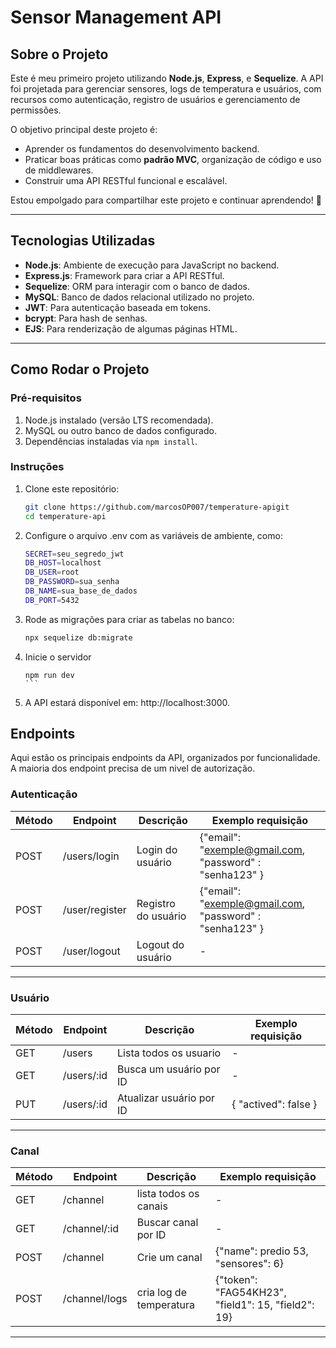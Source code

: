 # **Sensor Management API**

## **Sobre o Projeto**

Este é meu primeiro projeto utilizando **Node.js**, **Express**, e **Sequelize**. A API foi projetada para gerenciar sensores, logs de temperatura e usuários, com recursos como autenticação, registro de usuários e gerenciamento de permissões.

O objetivo principal deste projeto é:
- Aprender os fundamentos do desenvolvimento backend.
- Praticar boas práticas como **padrão MVC**, organização de código e uso de middlewares.
- Construir uma API RESTful funcional e escalável.

Estou empolgado para compartilhar este projeto e continuar aprendendo! 🚀

---

## **Tecnologias Utilizadas**

- **Node.js**: Ambiente de execução para JavaScript no backend.
- **Express.js**: Framework para criar a API RESTful.
- **Sequelize**: ORM para interagir com o banco de dados.
- **MySQL**: Banco de dados relacional utilizado no projeto.
- **JWT**: Para autenticação baseada em tokens.
- **bcrypt**: Para hash de senhas.
- **EJS**: Para renderização de algumas páginas HTML.

---

## **Como Rodar o Projeto**

### **Pré-requisitos**
1. Node.js instalado (versão LTS recomendada).
2. MySQL ou outro banco de dados configurado.
3. Dependências instaladas via `npm install`.

### **Instruções**
1. Clone este repositório:
   ```bash
   git clone https://github.com/marcosOP007/temperature-apigit
   cd temperature-api
   ```
2. Configure o arquivo .env com as variáveis de ambiente, como:
    ```bash
   SECRET=seu_segredo_jwt
    DB_HOST=localhost
    DB_USER=root
    DB_PASSWORD=sua_senha
    DB_NAME=sua_base_de_dados
    DB_PORT=5432
   ```
3. Rode as migrações para criar as tabelas no banco:
    ````bash
    npx sequelize db:migrate
    ````
4. Inicie o servidor
    ````base
    npm run dev
    ```
5. A API estará disponível em: http://localhost:3000.


## **Endpoints**

Aqui estão os principais endpoints da API, organizados por funcionalidade. A maioria dos endpoint precisa de um nivel de autorização.

### **Autenticação**
|Método|Endpoint|Descrição|Exemplo requisição|
|------|--------|-----------|---------------|
|POST|/users/login|Login do usuário| {"email": "exemple@gmail.com, "password" : "senha123" } |
|POST|/user/register|Registro do usuário| {"email": "exemple@gmail.com, "password" : "senha123" }|
|POST|/user/logout |Logout do usuário|-|

-----------------

### **Usuário**

|Método|Endpoint|Descrição|Exemplo requisição|
|------|--------|-----------|---------------|
|GET|/users|Lista todos os usuario|-|
|GET|/users/:id|Busca um usuário por ID|-|
|PUT|/users/:id|Atualizar usuário por ID| {  "actived": false }|

---------------------
### **Canal**

|Método|Endpoint|Descrição|Exemplo requisição|
|------|--------|-----------|---------------|
|GET|/channel|lista todos os canais|-|
|GET|/channel/:id|Buscar canal por ID|-|
|POST|/channel|Crie um canal|{"name": predio 53, "sensores": 6}|
|POST|/channel/logs|cria log de temperatura|{"token": "FAG54KH23", "field1": 15, "field2": 19} |


-----------------------


